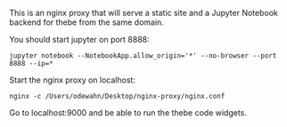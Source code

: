 This is an nginx proxy that will serve a static site and a Jupyter Notebook backend for thebe from the same domain.

You should start jupyter on port 8888:

```
jupyter notebook --NotebookApp.allow_origin='*' --no-browser --port 8888 --ip=*
```

Start the nginx proxy on localhost:

```
nginx -c /Users/odewahn/Desktop/nginx-proxy/nginx.conf
```

Go to localhost:9000 and be able to run the thebe code widgets.
